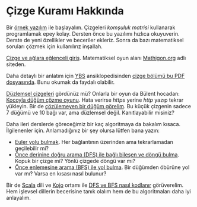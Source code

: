 Çizge Kuramı Hakkında
====================

Bir [örnek yazılım](https://onlinegdb.com/GxcOwj2il)
ile başlayalım. Çizgeleri *komşuluk matrisi* kullanarak programlamak epey kolay. Dersten önce bu yazılımı hızlıca okuyuverin. Derste de yeni özellikler ve beceriler ekleriz. Sonra da bazı matematiksel soruları çözmek için kullanılırız inşallah. 

[Çizge ve ağlara eğlenceli giriş](https://tr.mathigon.org/course/graph-theory/introduction). Matematiksel oyun alanı [Mathigon.org](https://tr.mathigon.org/) adlı siteden.

Daha detaylı bir anlatım için [YBS](https://ybsansiklopedi.com/) ansiklopedisinden [çizge bölümü bu PDF dosyasında](https://ybsansiklopedi.com/wp-content/uploads/2015/05/cizge_teorisi.pdf). Bunu okumak da faydalı olabilir.  

[Düzlemsel çizgeleri](https://tr.mathigon.org/course/graph-theory/planar-graphs) gördünüz mü? Onlarla bir oyun da Bülent hocadan: [Kocoyla düğüm çözme oyunu](http://ikojo.in/sf/OhWWM7U/19). Hata verirse *https* yerine *http* yazıp tekrar yükleyin. Bir de [çözülemeyen bir düğüm görelim](http://ikojo.in/sf/PGPyOWZ/7). Bu küçük çizgenin sadece 7 düğümü ve 10 bağı var, ama düzlemsel değil. Kanıtlayabilir misiniz?

Daha ileri derslerde göreceğimiz bir kaç algoritmaya da bakalım kısaca. İlgilenenler için. Anlamadığınız bir şey olursa lütfen bana yazın:
- [Euler yolu bulmak](https://onlinegdb.com/GYUjrUZ75). Her bağlantının üzerinden ama tekrarlamadan geçilebilir mi?
- [Önce derinine doğru arama (DFS) ile bağlı bileşen ve döngü bulma](https://onlinegdb.com/uqsts_xGZ). Kopuk bir çizge mi? Yönlü çizgede döngü var mı?
- [Önce enlemesine arama (BFS) ile yol bulma](https://onlinegdb.com/XLCbeaUQN). Bir düğümden öbürüne yol var mı? Varsa en kısası nasıl bulunur?

Bir de [Scala](https://scala-lang.org/) dili ve [Kojo](https://sites.google.com/view/koco-surum) ortamı ile [DFS ve BFS nasıl kodlanır](http://ikojo.in/sf/7QGWvkx/14) görüverelim. Hem işlevsel dillerin becerisine tanık olalım hem de bu algoritmaları daha iyi anlayalım.
